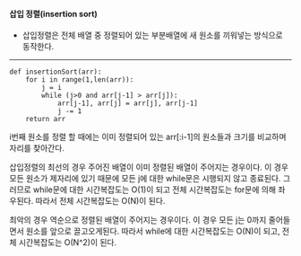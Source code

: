#### 삽입 정렬(insertion sort)
- 삽입정렬은 전체 배열 중 정렬되어 있는 부분배열에 새 원소를 끼워넣는 방식으로 동작한다.
---
```
def insertionSort(arr):
    for i in range(1,len(arr)):
        j = i
        while (j>0 and arr[j-1] > arr[j]):
            arr[j-1], arr[j] = arr[j], arr[j-1]
            j -= 1
    return arr
```
i번째 원소를 정렬 할 때에는 이미 정렬되어 있는 arr[:i-1]의 원소들과 크기를 비교하며 자리를 찾아간다. 


삽입정렬의 최선의 경우 주어진 배열이 이미 정렬된 배열이 주어지는 경우이다. 이 경우 모든 원소가 제자리에 있기 때문에 모든 j에 대한 while문은 
시행되지 않고 종료된다. 그러므로 while문에 대한 시간복잡도는 O(1)이 되고 전체 시간복잡도는 for문에 의해 좌우된다. 따라서 전체 시간복잡도는 O(N)이 된다.

최악의 경우 역순으로 정렬된 배열이 주어지는 경우이다. 이 경우 모든 j는 0까지 줄어들면서 원소를 앞으로 끌고오게된다. 따라서 while에 대한 시간복잡도는 O(N)이 되고,
전체 시간복잡도는 O(N^2)이 된다. 
